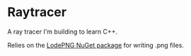 # Raytracer
A ray tracer I'm building to learn C++.

Relies on the [LodePNG NuGet package](https://github.com/lvandeve/lodepng) for writing .png files.
